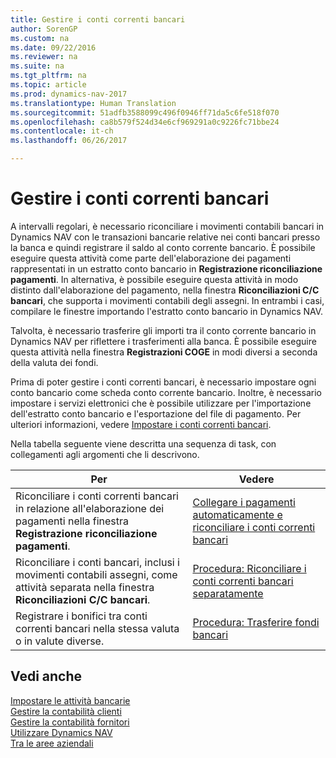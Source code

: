 ```yaml
---
title: Gestire i conti correnti bancari
author: SorenGP
ms.custom: na
ms.date: 09/22/2016
ms.reviewer: na
ms.suite: na
ms.tgt_pltfrm: na
ms.topic: article
ms.prod: dynamics-nav-2017
ms.translationtype: Human Translation
ms.sourcegitcommit: 51adfb3588099c496f0946ff71da5c6fe518f070
ms.openlocfilehash: ca8b579f524d34e6cf969291a0c9226fc71bbe24
ms.contentlocale: it-ch
ms.lasthandoff: 06/26/2017

---
```


# <a name="manage-bank-accounts"></a>Gestire i conti correnti bancari
A intervalli regolari, è necessario riconciliare i movimenti contabili bancari in Dynamics NAV con le transazioni bancarie relative nei conti bancari presso la banca e quindi registrare il saldo al conto corrente bancario. È possibile eseguire questa attività come parte dell'elaborazione dei pagamenti rappresentati in un estratto conto bancario in **Registrazione riconciliazione pagamenti**. In alternativa, è possibile eseguire questa attività in modo distinto dall'elaborazione del pagamento, nella finestra **Riconciliazioni C/C bancari**, che supporta i movimenti contabili degli assegni. In entrambi i casi, compilare le finestre importando l'estratto conto bancario in Dynamics NAV.

Talvolta, è necessario trasferire gli importi tra il conto corrente bancario in Dynamics NAV per riflettere i trasferimenti alla banca. È possibile eseguire questa attività nella finestra **Registrazioni COGE** in modi diversi a seconda della valuta dei fondi.

Prima di poter gestire i conti correnti bancari, è necessario impostare ogni conto bancario come scheda conto corrente bancario. Inoltre, è necessario impostare i servizi elettronici che è possibile utilizzare per l'importazione dell'estratto conto bancario e l'esportazione del file di pagamento. Per ulteriori informazioni, vedere [Impostare i conti correnti bancari](bank-setup-banking.md).

Nella tabella seguente viene descritta una sequenza di task, con collegamenti agli argomenti che li descrivono.

|Per |Vedere |
|---|----|
|Riconciliare i conti correnti bancari in relazione all'elaborazione dei pagamenti nella finestra **Registrazione riconciliazione pagamenti**.|[Collegare i pagamenti automaticamente e riconciliare i conti correnti bancari](receivables-apply-payments-auto-reconcile-bank-accounts.md)|
|Riconciliare i conti bancari, inclusi i movimenti contabili assegni, come attività separata nella finestra **Riconciliazioni C/C bancari**.|[Procedura: Riconciliare i conti correnti bancari separatamente](bank-how-reconcile-bank-accounts-separately.md)|
|Registrare i bonifici tra conti correnti bancari nella stessa valuta o in valute diverse.|[Procedura: Trasferire fondi bancari](bank-how-transfer-bank-funds.md)
## <a name="see-also"></a>Vedi anche  
[Impostare le attività bancarie](bank-setup-banking.md)  
[Gestire la contabilità clienti](receivables-manage-receivables.md)  
[Gestire la contabilità fornitori](payables-manage-payables.md)    
[Utilizzare Dynamics NAV](ui-work-product.md)  
[Tra le aree aziendali](ui-across-business-areas.md)

